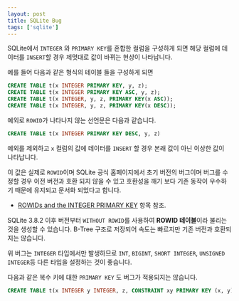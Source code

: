 ```yaml
---
layout: post
title: SQLite Bug
tags: ['sqlite']
---
```



SQLite에서  `INTEGER` 와 `PRIMARY KEY`를 혼합한 컬럼을 구성하게 되면 해당 컬럼에 데이터를 `INSERT`할 경우 제멋대로 값이 바뀌는 현상이 나타납니다.

예를 들어 다음과 같은 형식의 테이블 들을 구성하게 되면

```sql
CREATE TABLE t(x INTEGER PRIMARY KEY, y, z);
CREATE TABLE t(x INTEGER PRIMARY KEY ASC, y, z);
CREATE TABLE t(x INTEGER, y, z, PRIMARY KEY(x ASC));
CREATE TABLE t(x INTEGER, y, z, PRIMARY KEY(x DESC));
```

예외로 `ROWID`가 나타나지 않는 선언문은 다음과 같습니다.

```sql
CREATE TABLE t(x INTEGER PRIMARY KEY DESC, y, z)
```

예외를 제외하고 `x` 컬럼의 값에 데이터를 `INSERT` 할 경우 본래 값이 아닌 이상한 값이 나타납니다.

이 값은 실제로 `ROWID`이며 SQLite 공식 홈페이지에서 초기 버전의 버그이며 버그를 수정할 경우 이전 버전과 호환 되지 않을 수 있고 호환성을 깨기 보다 기존 동작이 우수하기 때문에 유지되고 문서화 되었다고 합니다.

- [ROWIDs and the INTEGER PRIMARY KEY](https://sqlite.org/lang_createtable.html) 항목 참조.

SQLite 3.8.2 이후 버전부터 `WITHOUT ROWID`를 사용하여 **ROWID 테이블**이라 불리는 것을 생성할 수 있습니다. B-Tree 구조로 저장되어 속도는 빠르지만 기존 버전과 호환되지는 않습니다.

위 버그는 `INTEGER` 타입에서만 발생하므로 `INT`, `BIGINT`, `SHORT INTEGER`, `UNSIGNED INTEGER`등 다른 타입을 설정하는 것이 좋습니다.

다음과 같은 복수 키에 대한 `PRIMARY KEY` 도 버그가 적용되지는 않습니다.

```sql
CREATE TABLE t(x INTEGER y INTEGER, z, CONSTRAINT xy PRIMARY KEY (x, y));
```
